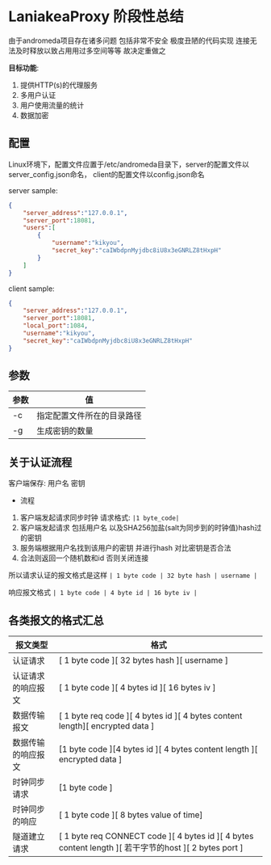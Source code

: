 # LaniakeaProxy 阶段性总结

由于andromeda项目存在诸多问题 包括非常不安全 极度丑陋的代码实现 连接无法及时释放以致占用用过多空间等等 故决定重做之

**目标功能**:

1. 提供HTTP(s)的代理服务
2. 多用户认证
3. 用户使用流量的统计
4. 数据加密

## 配置

Linux环境下，配置文件应置于/etc/andromeda目录下，server的配置文件以server_config.json命名， client的配置文件以config.json命名

server sample:

```json
{
    "server_address":"127.0.0.1",
    "server_port":18081,
    "users":[
        {
            "username":"kikyou",
            "secret_key":"caIWbdpnMyjdbc8iU8x3eGNRLZ8tHxpH"
        }
    ]
}
```

client sample:

```json
{
    "server_address":"127.0.0.1",
    "server_port":18081,
    "local_port":1084,
    "username":"kikyou",
    "secret_key":"caIWbdpnMyjdbc8iU8x3eGNRLZ8tHxpH"
}
```

## 参数

| 参数  | 值  |
|---|---|
|-c| 指定配置文件所在的目录路径|
|-g| 生成密钥的数量|

## 关于认证流程

客户端保存: 用户名 密钥

* 流程

1. 客户端发起请求同步时钟 请求格式: ` |1 byte_code| `
2. 客户端发起请求 包括用户名 以及SHA256加盐(salt为同步到的时钟值)hash过的密钥
3. 服务端根据用户名找到该用户的密钥 并进行hash 对比密钥是否合法
4. 合法则返回一个随机数和id 否则关闭连接

所以请求认证的报文格式是这样 ` | 1 byte code | 32 byte hash | username | `

响应报文格式 `| 1 byte code | 4 byte id | 16 byte iv |`

## 各类报文的格式汇总

| 报文类型  | 格式  |
|---|---|
| 认证请求  | [ 1 byte code ][ 32 bytes hash ][ username ]  |
|认证请求的响应报文 |[ 1 byte code ][ 4 bytes id ][ 16 bytes iv ]|
| 数据传输报文 |[ 1 byte req code ][ 4 bytes id ][ 4 bytes content length][ encrypted data ]|
|数据传输的响应报文 | [1 byte code ][4 bytes id ][ 4 bytes content length ][ encrypted data ]|
|时钟同步请求 |[1 byte code ]|
| 时钟同步的响应 |[ 1 byte code ][ 8 bytes value of time]|
| 隧道建立请求 |[ 1 byte req CONNECT code ][ 4 bytes id ][ 4 bytes content length ][ 若干字节的host ][ 2 bytes port ]|
